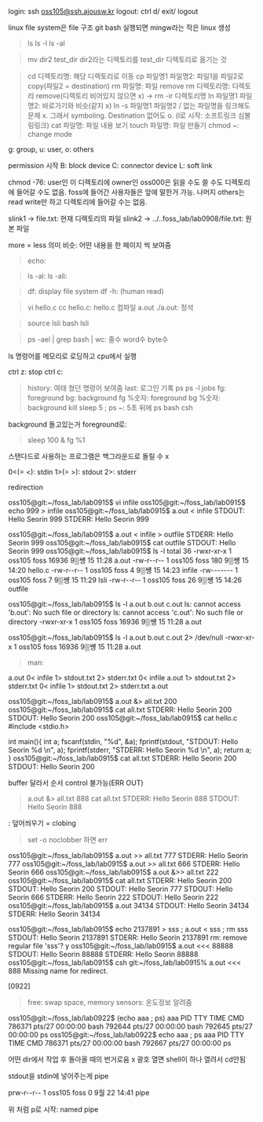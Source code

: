login: ssh oss105@ssh.ajousw.kr
logout: ctrl d/ exit/ logout

linux file system은 file 구조
git bash 실행되면 mingw라는 작은 linux 생성

> ls
> ls -l
> ls -al

> mv dir2 test_dir
dir2라는 디렉토리를 test_dir 디렉토리로 옮기는 것

> cd 디렉토리명: 해당 디렉토리로 이동
> cp 파일명1 파일명2: 파일1을 파일2로 copy(파일2 = destination)
> rm 파일명: 파일 remove
> rm 디렉토리명: 디렉토리 remove(디렉토리 비어있지 않으면 x) 
-> rm -ir 디렉토리명
> ln 파일명1 파일명2: 바로가기와 비슷(같지 x)
> ln -s 파일명1 파일명2 / 없는 파일명을 링크해도 문제 x. 그래서 symboling. Destination 없어도 o. (l로 시작: 소프트링크 심볼링링크)
> cat 파일명: 파일 내용 보기
> touch 파일명: 파일 만들기 
> chmod ~: change mode

g: group, u: user, o: others

permission 시작
B: block device
C: connector device
L: soft link

chmod -76: user인 이 디렉토리에 owner인 oss000은 읽을 수도 쓸 수도 디렉토리에 들어갈 수도 없음. foss에 들어간 사용자들은 앞에 말한거 가능. 나머지 others는 read write만 하고 디렉토리에 들어갈 수는 없음.

slink1 -> file.txt: 현재 디렉토리의 파일
slink2 -> ../..foss_lab/lab0908/file.txt: 원본 파일

more = less 의미 비슷: 어떤 내용을 한 페이지 씩 보여줌

> echo: 

> ls -al:
> ls -ali:

> df: display file system
> df -h: (human read)

> vi hello.c
> cc hello.c: hello.c 컴파일
> a.out
> ./a.out: 정석

> source lsli
> bash lsli

> ps -ael | grep bash | wc: 줄수 word수 byte수

ls 명령어를 메모리로 로딩하고 cpu에서  실행

ctrl z: stop
ctrl c:

> history: 여태 쳤던 명령어 보여줌
> last: 로그인 기록
> ps
> ps -l
> jobs
> fg: foreground 
> bg: background
> fg %숫자: foreground 
> bg %숫자: background
> kill
> sleep 5 ; ps ~: 5초 뒤에 ps
> bash
> csh

background 돌고있는거 foreground로: 
> sleep 100 &
> fg %1

스탠다드로 사용하는 프로그램은 백그라운드로 돌릴 수 x

0<(= <): stdin
1>(= >): stdout
2>: stderr

redirection

oss105@git:~/foss_lab/lab0915$ vi infile
oss105@git:~/foss_lab/lab0915$ echo 999 > infile
oss105@git:~/foss_lab/lab0915$ a.out < infile
STDOUT: Hello Seorin 999
STDERR: Hello Seorin 999


oss105@git:~/foss_lab/lab0915$ a.out < infile > outfile
STDERR: Hello Seorin 999
oss105@git:~/foss_lab/lab0915$ cat outfile
STDOUT: Hello Seorin 999
oss105@git:~/foss_lab/lab0915$ ls -l
total 36
-rwxr-xr-x 1 oss105 foss 16936  9▒썡 15 11:28 a.out
-rw-r--r-- 1 oss105 foss   180  9▒썡 15 14:20 hello.c
-rw-r--r-- 1 oss105 foss     4  9▒썡 15 14:23 infile
-rw------- 1 oss105 foss     7  9▒썡 15 11:29 lsli
-rw-r--r-- 1 oss105 foss    26  9▒썡 15 14:26 outfile


oss105@git:~/foss_lab/lab0915$ ls -l a.out b.out c.out
ls: cannot access 'b.out': No such file or directory
ls: cannot access 'c.out': No such file or directory
-rwxr-xr-x 1 oss105 foss 16936  9▒썡 15 11:28 a.out

oss105@git:~/foss_lab/lab0915$ ls -l a.out b.out c.out 2> /dev/null
-rwxr-xr-x 1 oss105 foss 16936  9▒썡 15 11:28 a.out


> man: 

a.out 0< infile 1> stdout.txt 2> stderr.txt
0< infile a.out 1> stdout.txt 2> stderr.txt
0< infile 1> stdout.txt 2> stderr.txt a.out


oss105@git:~/foss_lab/lab0915$ a.out &> all.txt
200
oss105@git:~/foss_lab/lab0915$ cat all.txt
STDERR: Hello Seorin 200
STDOUT: Hello Seorin 200
oss105@git:~/foss_lab/lab0915$ cat hello.c
#include <stdio.h>

int main(){
        int a;
        fscanf(stdin, "%d", &a);
        fprintf(stdout, "STDOUT: Hello Seorin %d \n", a);
        fprintf(stderr, "STDERR: Hello Seorin %d \n", a); return a;
}
oss105@git:~/foss_lab/lab0915$ cat all.txt
STDERR: Hello Seorin 200
STDOUT: Hello Seorin 200

buffer 달라서 순서 control 불가능(ERR OUT)

> a.out &> all.txt
888
> cat all.txt
STDERR: Hello Seorin 888
STDOUT: Hello Seorin 888

: 덮어씌우기 = clobing

> set -o noclobber 하면 err


oss105@git:~/foss_lab/lab0915$ a.out >> all.txt
777
STDERR: Hello Seorin 777
oss105@git:~/foss_lab/lab0915$ a.out >> all.txt
666
STDERR: Hello Seorin 666
oss105@git:~/foss_lab/lab0915$ a.out &>> all.txt
222
oss105@git:~/foss_lab/lab0915$ cat all.txt
STDERR: Hello Seorin 200
STDOUT: Hello Seorin 200
STDOUT: Hello Seorin 777
STDOUT: Hello Seorin 666
STDERR: Hello Seorin 222
STDOUT: Hello Seorin 222
oss105@git:~/foss_lab/lab0915$ a.out
34134
STDOUT: Hello Seorin 34134
STDERR: Hello Seorin 34134

oss105@git:~/foss_lab/lab0915$ echo 2137891 > sss ; a.out < sss ; rm sss
STDOUT: Hello Seorin 2137891
STDERR: Hello Seorin 2137891
rm: remove regular file 'sss'? y
oss105@git:~/foss_lab/lab0915$ a.out <<< 88888
STDOUT: Hello Seorin 88888
STDERR: Hello Seorin 88888
oss105@git:~/foss_lab/lab0915$ csh
git:~/foss_lab/lab0915% a.out <<< 888
Missing name for redirect.

[0922]

> free: swap space, memory
> sensors: 온도정보 알려줌

oss105@git:~/foss_lab/lab0922$ (echo aaa ; ps)
aaa
    PID TTY          TIME CMD
 786371 pts/27   00:00:00 bash
 792644 pts/27   00:00:00 bash
 792645 pts/27   00:00:00 ps
oss105@git:~/foss_lab/lab0922$ echo aaa ; ps
aaa
    PID TTY          TIME CMD
 786371 pts/27   00:00:00 bash
 792667 pts/27   00:00:00 ps

어떤 dir에서 작업 후 돌아올 때의 번거로움 x
괄호 열면 shell이 하나 열려서 cd안됨

stdout을 stdin에 넣어주는게 pipe

prw-r--r-- 1 oss105 foss    0  9월 22 14:41 pipe

위 처럼 p로 시작: named pipe

